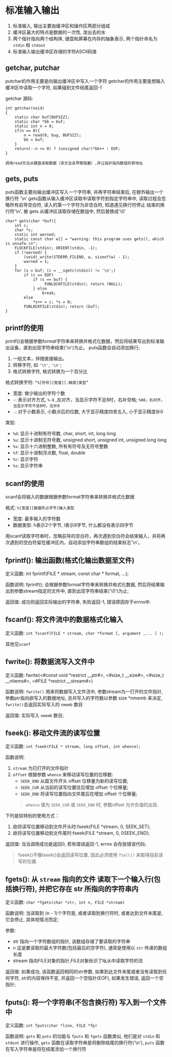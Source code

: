 # 标准输入输出
1. 标准输入, 输出主要由缓冲区和操作区两部分组成
2. 缓冲区最大的特点是数据的一次性, 泼出去的水
3. 两个指针指向两个结构体, 键盘和屏幕在内存的抽象表示, 两个指针命名为 `stdin` 和 `stdout`
4. 标准输入输出缓冲区存储的字符ASCII码值


## getchar, putchar

putchar的作用主要是向输出缓冲区中写入一个字符
getchar的作用主要是想输入缓冲区中读取一个字符, 如果碰到文件结尾返回-1

getchar 源码:
```
int getchar(void)
{
    static char buf[BUFSIZ];
    static char *bb = buf;
    static int n = 0;
    if(n == 0){
        n = read(0, bug, BUFSIZ);
        bb = buf;
    }
    return(--n >= 0) ? (unsigned char)*bb++ : EOF;
}

调用read方法从键盘读取数据（该方法会导致阻塞）,并让指针指向数组的首地址
```

## gets, puts
puts函数主要向输出缓冲区写入一个字符串, 并再字符串结束后, 在额外输出一个换行符 '\n'
gets函数从输入缓冲区读取中读取字符到指定字符串中, 读取过程会忽略所有前导空白符, 读入的第一个字符为非空白符, 知道遇见换行符停止
结束的换行符'\n', 被 gets 从缓冲区读取存储在数组中, 然后替换成'\0'

```
char* gets(char *buf){
    int c;
    char *s;
    static int warned;
    static const char w[] = "warning: this program uses gets(), which is unsafe.\n";
    FLOCKFILE(stdin); ORIENT(stdin, -1);
    if (!warned) {
        (void)_write(STDERR_FILENO, w, sizeof(w) - 1);
        warned = 1;
    }
    for (s = buf; (c = __sgetc(stdin)) != '\n';)
        if (c == EOF)
            if (s == buf) {
                 FUNLOCKFILE(stdin); return (NULL);
            } else
                break;
        else
            *s++ = c; *s = 0;
        FUNLOCKFILE(stdin); return (buf);
}
```

## printf的使用

printf()会根据参数format字符串来转换并格式化数据，然后将结果写出到标准输出设备，直到出现字符串结束('\n')为止。
puts函数会自动添加换行;

1. 一般文本，伴随直接输出。
2. 转移字符, 如 `'\t'`, `'\n'`;
3. 格式转换字符, 格式转换为一个百分比

格式转换字符: `“%[符号][宽度][.精度]类型”`
- 宽度: 做少输出的字符个数
- `-`: 表示对齐方式, `%-8` ,左对齐，当显示字符不足8时，右补空格; `%08，右对齐，当显示字符不足8时，左补0`
- `.`: 对于小数表示, 小数点后的位数, 大于显示精度四舍五入, 小于显示精度补0

类型:
- `%d`: 显示十进制有符号数, char, short, int, long long
- `%u`: 显示十进制无符号数, unsigned short, unsigned int, unsigned long long
- `%x`: 显示十六进制整数, 所有有符号及无符号整数
- `%f`: 显示十进制浮点数, float, double
- `%c`: 显示字符
- `%s`: 显示字符串


## scanf的使用
scanf会将输入的数据根据参数format字符串来转换并格式化数据

格式: `%[宽度][数据所占字节]输入类型`
- 宽度: 最多输入的字符数
- 数据类型: h表示2个字节, l表示8字节, 什么都没有表示四字节

用scanf读取字符串时，忽略前导的空白符，再次遇到空白符会结束输入，并将再次遇到的空白符留在缓冲区内，自动添加字符串数组的结束标志'\n'。


## fprintf(): 输出函数(格式化输出数据至文件)

定义函数: int fprintf(FILE * stream, const char * format, ...);

函数说明: fprintf(); 会根据参数format字符串来转换并格式化数据, 然后将结果输出到参数stream指定的文件中,
直到出现字符串结束('\0')为止;

返回值: 成功则返回实际输出的字符串, 失败返回-1, 错误原因存于errno中.

## fscanf(): 将文件流中的数据格式化输入

定义函数: `int fscanf(FILE * stream, char *format [, argument ,... ] );`

其他见`scanf`

## fwrite(): 将数据流写入文件中

定义函数: fwrite(<#const void *restrict __ptr#>, <#size_t __size#>, <#size_t __nitems#>, <#FILE *restrict __stream#>)

函数说明: `fwrite()` 用来将数据写入文件流中, 参数stream为一打开的文件指针, 参数ptr指向欲写入的数据地址,
总共写入的字符数以参数 size *nmemb 来决定, `fwrite()`会返回实际写入的 `nmemb` 数目

返回值: 实际写入 `nmemb` 数目;

## fseek(): 移动文件流的读写位置

定义函数: `int fseek(FILE * stream, long offset, int whence);`

函数说明:
1. `stream` 为已打开的文件指针
2. `offset` 根据参数 `whence` 来移动读写位置的位移数:
    - `SEEK_END` 从距文件开头 offset 位移量为新的读写位置;
    - `SEEK_CUR` 从当前的读写位置往后增加 offset 个位移量;
    - `SEEK_END` 将读写位置指向文件尾后在增加 offset 个位移量;
    > `whence` 值为 `SEEK_CUR` 或  `SEEK_END`  时, 参数offset 允许负值的出现.

下列是较特别的使用方式：

1) 欲将读写位置移动到文件开头时:fseek(FILE *stream, 0, SEEK_SET);
2) 欲将读写位置移动到文件尾时:fseek(FILE *stream, 0, 0SEEK_END);

返回值: 当当调用成功是返回0, 若有错误返回-1, errno 会存放错误代码;

> fseek()不像lseek()会返回读写位置, 因此必须使用 `ftell()` 来取得目前读写的位置.

## fgets(): 从 `stream` 指向的文件 读取下一个输入行(包括换行符), 并把它存在 str 所指向的字符串内

定义函数: `char *fgets(char *str, int n, FILE *stream)`

函数说明: 当读取到 (n - 1)个字符是, 或者读取到换行符时, 或者达到文件末尾是, 它会停止, 具体视情况而定;

参数:
- str 指向一个字符数组的指针, 该数组存储了要读取的字符串
- n 这是要读取的最大字符数(包括最后的空字符), 通常是使用以 `str` 传递的数组长度
- stream 指向FILE对象的指针,FILE对象标识了吆从中读取字符的流

返回值: 如果成功, 该函数返回相同的str参数, 如果到达文件末尾或者没有读取到任何字符,
str的内容保持不变, 并返回一个空指针(EOF), 如果发生错误, 返回一个空指针;

## fputs(): 将一个字符串(不包含换行符) 写入到一个文件中

定义函数: `int fputs(char *line, FILE *fp)`

函数说明:  `gets` 和 `puts` 的功能与 `fputs` 和 `fgets` 函数类似, 他们是对 `stdin` 和 `stdout`
进行操作, `gets` 函数在读取字符串是将删除结尾的换行符('\n'), `puts` 函数在写入字符串是将在结尾添加一个换行符
